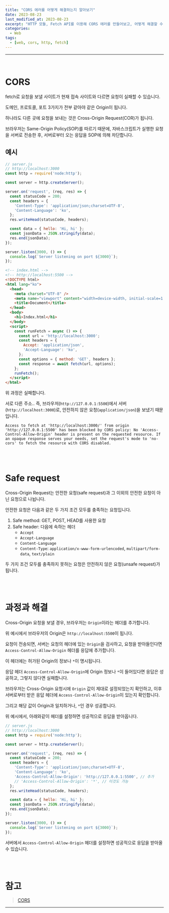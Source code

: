 ```yaml
---
title: "CORS 에러를 어떻게 해결하는지 알아보기"
date: 2023-08-23
last_modified_at: 2023-08-23
excerpt: "HTTP 모듈, Fetch API를 이용해 CORS 에러를 만들어보고, 어떻게 해결할 수 있을지 알아보겠습니다."
categories:
  - Web
tags:
  - [web, cors, http, fetch]
---
```


---

<br>

# CORS

fetch로 요청을 보낼 사이트가 현재 접속 사이트와 다르면 요청이 실패할 수 있습니다.

도메인, 프로토콜, 포트 3가지가 전부 같아야 같은 Origin이 됩니다.

하나라도 다른 곳에 요청을 보내는 것은 Cross-Origin Request(COR)가 됩니다.

브라우저는 Same-Origin Policy(SOP)를 따르기 때문에, 자바스크립트가 실행한 요청을 서버로 전송한 후, 서버로부터 오는 응답을 SOP에 의해 차단합니다.

## 예시

```javascript
// server.js
// http://localhost:3000
const http = require('node:http');

const server = http.createServer();

server.on('request', (req, res) => {
  const statusCode = 200;
  const headers = {
    'Content-Type': 'application/json;charset=UTF-8',
    'Content-Language': 'ko',
  };
  res.writeHead(statusCode, headers);

  const data = { hello: 'Hi, hi' };
  const jsonData = JSON.stringify(data);
  res.end(jsonData);
});

server.listen(3000, () => {
  console.log(`Server listening on port ${3000}`);
});
```

```html
<!-- index.html -->
<!-- http://localhost:5500 -->
<!DOCTYPE html>
<html lang="ko">
  <head>
    <meta charset="UTF-8" />
    <meta name="viewport" content="width=device-width, initial-scale=1.0" />
    <title>Document</title>
  </head>
  <body>
    <h1>Index.html</h1>
  </body>
  <script>
    const runFetch = async () => {
      const url = 'http://localhost:3000';
      const headers = {
        Accept: 'application/json',
        'Accept-Language': 'ko',
      };
      const options = { method: 'GET', headers };
      const response = await fetch(url, options);
    };
    runFetch();
  </script>
</html>
```

위 과정은 실패합니다.

서로 다른 주소.. 즉, 브라우저(`http://127.0.0.1:5500`)에서 서버(`http://localhost:3000`)로, 안전하지 않은 요청(`application/json`)을 보냈기 때문입니다.

```
Access to fetch at 'http://localhost:3000/' from origin 'http://127.0.0.1:5500' has been blocked by CORS policy: No 'Access-Control-Allow-Origin' header is present on the requested resource. If an opaque response serves your needs, set the request's mode to 'no-cors' to fetch the resource with CORS disabled.
```

<br />
<br />

# Safe request

Cross-Origin Request는 안전한 요청(safe request)과 그 이외의 안전한 요청이 아닌 요청으로 나뉩니다.

안전한 요청은 다음과 같은 두 가지 조건 모두를 충족하는 요청입니다.

1. Safe method: GET, POST, HEAD를 사용한 요청
2. Safe header: 다음에 속하는 헤더
   - `Accept`
   - `Accept-Language`
   - `Content-Language`
   - `Content-Type`: `application/x-www-form-urlencoded`, `multipart/form-data`, `text/plain`

두 가지 조건 모두를 충족하지 못하는 요청은 안전하지 않은 요청(unsafe request)가 됩니다.

<br>
<br>

# 과정과 해결

Cross-Origin 요청을 보낼 경우, 브라우저는 `Origin`이라는 헤더를 추가합니다.

위 예시에서 브라우저의 Origin은 `http://localhost:5500`이 됩니다.

요청이 전송되면, 서버는 요청의 헤더에 있는 `Origin`을 검사하고, 요청을 받아들인다면 `Access-Control-Allow-Origin` 헤더를 응답에 추가합니다.

이 헤더에는 허가된 Origin의 정보나 `*`이 명시됩니다.

응답 헤더 `Access-Control-Allow-Origin`에 Origin 정보나 `*`이 들어있다면 응답은 성공하고, 그렇지 않다면 실패합니다.

브라우저는 Cross-Origin 요청시에 `Origin` 값이 제대로 설정되었는지 확인하고, 이후 서버로부터 받은 응답 헤더에 `Access-Control-Allow-Origin`이 있는지 확인합니다.

그리고 해당 값이 Origin과 일치하거나, `*`인 경우 성공합니다.

위 예시에서, 아래와같이 헤더를 설정하면 성공적으로 응답을 받아옵니다.

```javascript
// server.js
// http://localhost:3000
const http = require('node:http');

const server = http.createServer();

server.on('request', (req, res) => {
  const statusCode = 200;
  const headers = {
    'Content-Type': 'application/json;charset=UTF-8',
    'Content-Language': 'ko',
    'Access-Control-Allow-Origin': 'http://127.0.0.1:5500', // 추가
    // 'Access-Control-Allow-Origin': '*', // 이것도 가능
  };
  res.writeHead(statusCode, headers);

  const data = { hello: 'Hi, hi' };
  const jsonData = JSON.stringify(data);
  res.end(jsonData);
});

server.listen(3000, () => {
  console.log(`Server listening on port ${3000}`);
});
```

서버에서 `Access-Control-Allow-Origin` 헤더를 설정하면 성공적으로 응답을 받아올 수 있습니다.

<br>
<br>

# 참고

> [CORS](https://ko.javascript.info/fetch-crossorigin)

---
